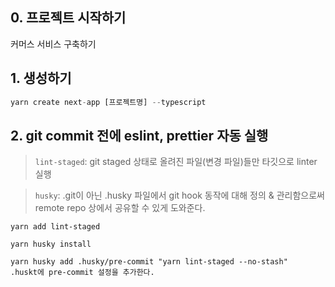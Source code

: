 ## 0. 프로젝트 시작하기

커머스 서비스 구축하기

## 1. 생성하기

```js
yarn create next-app [프로젝트명] --typescript
```

## 2. git commit 전에 eslint, prettier 자동 실행

> `lint-staged`: git staged 상태로 올려진 파일(변경 파일)들만 타깃으로 linter 실행

> `husky`: .git이 아닌 .husky 파일에서 git hook 동작에 대해 정의 & 관리함으로써 remote repo 상에서 공유할 수 있게 도와준다.

```
yarn add lint-staged

yarn husky install

yarn husky add .husky/pre-commit "yarn lint-staged --no-stash"
.huskt에 pre-commit 설정을 추가한다.
```
